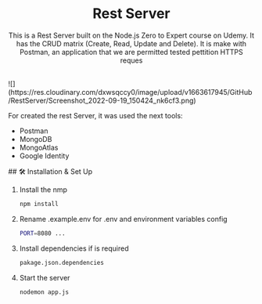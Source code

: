 
<h1 align="center">
  Rest Server
</h1>
<p align="center">
  This is a Rest Server built on the Node.js Zero to Expert course on Udemy. It has the CRUD matrix (Create, Read, Update and Delete). It is make with Postman, an application that we are permitted tested pettition HTTPS reques

</p>
<br>
![](https://res.cloudinary.com/dxwsqccy0/image/upload/v1663617945/GitHub/RestServer/Screenshot_2022-09-19_150424_nk6cf3.png)
<p></p>

For created the rest Server, it was used the next tools:

- Postman
- MongoDB
- MongoAtlas
- Google Identity

<p></p>
## 🛠 Installation & Set Up



1. Install the nmp

   ```sh
   npm install
   ```

2. Rename .example.env for .env and environment variables config

   ```sh
   PORT=8080 ...
   ```

3. Install dependencies if is required

   ```sh
   pakage.json.dependencies
   ```

4. Start the server

   ```sh
   nodemon app.js
   ```
